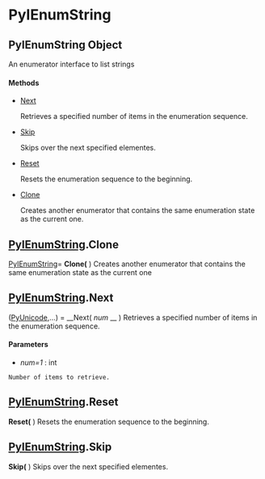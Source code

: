 # PyIEnumString

## PyIEnumString Object

An enumerator interface to list strings

#### Methods


  - [Next](PyIEnumString.md#pyienumstringnext)

    Retrieves a specified number of items in the enumeration sequence.&nbsp;

  - [Skip](PyIEnumString.md#pyienumstringskip)

    Skips over the next specified elementes.&nbsp;

  - [Reset](PyIEnumString.md#pyienumstringreset)

    Resets the enumeration sequence to the beginning.&nbsp;

  - [Clone](PyIEnumString.md#pyienumstringclone)

    Creates another enumerator that contains the same enumeration state as the current one.&nbsp;


## [PyIEnumString](#pyienumstring).Clone

[PyIEnumString](#pyienumstring)= __Clone(__ )
Creates another enumerator that contains the same enumeration state as the current one

## [PyIEnumString](#pyienumstring).Next

([PyUnicode](#pyunicode),...) = __Next( *num* __ )
Retrieves a specified number of items in the enumeration sequence.

#### Parameters


  -  *num=1* : int

    Number of items to retrieve.

## [PyIEnumString](#pyienumstring).Reset

 __Reset(__ )
Resets the enumeration sequence to the beginning.

## [PyIEnumString](#pyienumstring).Skip

 __Skip(__ )
Skips over the next specified elementes.